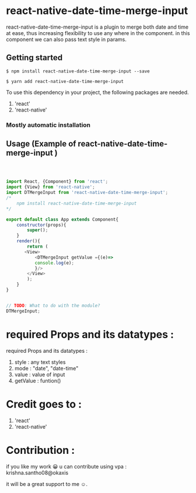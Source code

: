 # react-native-date-time-merge-input

<!-- ![](https://i.imgur.com/YxgvSzg.gif) -->

react-native-date-time-merge-input is a plugin to merge both date and time at ease, thus increasing flexibility to use any where in the component. in this component we can also pass text style in params. 

## Getting started

`$ npm install react-native-date-time-merge-input --save`

`$ yarn add react-native-date-time-merge-input`

To use this dependency in your project, the following packages are needed. 
1. 'react'
2. 'react-native'

### Mostly automatic installation


## Usage (Example of react-native-date-time-merge-input )
```javascript



import React, {Component} from 'react';
import {View} from 'react-native';
import DTMergeInput from 'react-native-date-time-merge-input';
/*
    npm install react-native-date-time-merge-input
*/

export default class App extends Component{
    constructor(props){
        super();
    }
    render(){
        return (
       <View>
           <DTMergeInput getValue ={(e)=> 
           console.log(e);
           }/>
        </View>
        );
    }
}


// TODO: What to do with the module?
DTMergeInput;
```

# required Props and its datatypes :

required Props and its datatypes :

1.  style  : any text styles
2.  mode   : "date", "date-time"
3.  value  : value of input
4.  getValue : funtion()


# Credit goes to : 

1. 'react'
3. 'react-native'

# Contribution :

if you like my work 😀 u can contribute using
vpa : krishna.santho08@okaxis

it will be a great support to me ☺.


